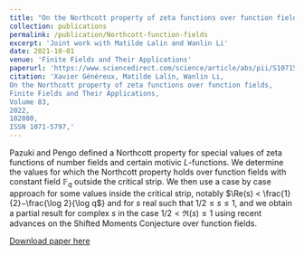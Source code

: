 ```yaml
---
title: "On the Northcott property of zeta functions over function fields"
collection: publications
permalink: /publication/Northcott-function-fields
excerpt: 'Joint work with Matilde Lalin and Wanlin Li'
date: 2021-10-01
venue: 'Finite Fields and Their Applications'
paperurl: 'https://www.sciencedirect.com/science/article/abs/pii/S1071579722000892'
citation: 'Xavier Généreux, Matilde Lalín, Wanlin Li,
On the Northcott property of zeta functions over function fields,
Finite Fields and Their Applications,
Volume 83,
2022,
102080,
ISSN 1071-5797,'
---
```

Pazuki and Pengo defined a Northcott property for special values of zeta functions of number fields and certain motivic $L$-functions. We determine the values for which the Northcott property holds over function fields with constant field $\mathbb F_q$ outside the critical strip. We then use a case by case approach for some values inside the critical strip, notably $\Re(s) < \frac{1}{2}−\frac{\log 2}{\log q$} and for $s$ real such that $1/2≤s≤1$, and we obtain a partial result for complex $s$ in the case $1/2 < \Re(s)\leq 1$ using recent advances on the Shifted Moments Conjecture over function fields.

[Download paper here](https://www.sciencedirect.com/science/article/abs/pii/S1071579722000892)
